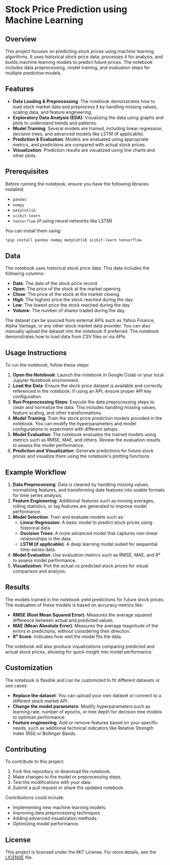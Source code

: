 # Stock Price Prediction using Machine Learning

## Overview

This project focuses on predicting stock prices using machine learning algorithms. It uses historical stock price data, processes it for analysis, and builds machine learning models to predict future prices. The notebook includes data preprocessing, model training, and evaluation steps for multiple predictive models.

## Features

- **Data Loading & Preprocessing**: The notebook demonstrates how to load stock market data and preprocess it by handling missing values, scaling data, and feature engineering.
- **Exploratory Data Analysis (EDA)**: Visualizing the data using graphs and plots to understand trends and patterns.
- **Model Training**: Several models are trained, including linear regression, decision trees, and advanced models like LSTM (if applicable).
- **Prediction & Evaluation**: Models are evaluated using appropriate metrics, and predictions are compared with actual stock prices.
- **Visualization**: Prediction results are visualized using line charts and other plots.

## Prerequisites

Before running the notebook, ensure you have the following libraries installed:
- `pandas`
- `numpy`
- `matplotlib`
- `scikit-learn`
- `tensorflow` (if using neural networks like LSTM)

You can install them using:
```bash
!pip install pandas numpy matplotlib scikit-learn tensorflow
```


## Data

The notebook uses historical stock price data. This data includes the following columns:

- **Date**: The date of the stock price record.
- **Open**: The price of the stock at the market opening.
- **Close**: The price of the stock at the market closing.
- **High**: The highest price the stock reached during the day.
- **Low**: The lowest price the stock reached during the day.
- **Volume**: The number of shares traded during the day.

The dataset can be sourced from external APIs such as Yahoo Finance, Alpha Vantage, or any other stock market data provider. You can also manually upload the dataset into the notebook if preferred. The notebook demonstrates how to load data from CSV files or via APIs.

## Usage Instructions

To run the notebook, follow these steps:

1. **Open the Notebook**: Launch the notebook in Google Colab or your local Jupyter Notebook environment.
2. **Load the Data**: Ensure the stock price dataset is available and correctly referenced in the notebook. If using an API, ensure proper API key configuration.
3. **Run Preprocessing Steps**: Execute the data preprocessing steps to clean and normalize the data. This includes handling missing values, feature scaling, and other transformations.
4. **Model Training**: Train the stock price prediction models provided in the notebook. You can modify the hyperparameters and model configurations to experiment with different setups.
5. **Model Evaluation**: The notebook evaluates the trained models using metrics such as RMSE, MAE, and others. Review the evaluation results to assess the model performance.
6. **Prediction and Visualization**: Generate predictions for future stock prices and visualize them using the notebook's plotting functions.

## Example Workflow

1. **Data Preprocessing**: Data is cleaned by handling missing values, normalizing features, and transforming date features into usable formats for time series analysis.
2. **Feature Engineering**: Additional features such as moving averages, rolling statistics, or lag features are generated to improve model performance.
3. **Model Selection**: Train and evaluate models such as:
   - **Linear Regression**: A basic model to predict stock prices using historical data.
   - **Decision Trees**: A more advanced model that captures non-linear relationships in the data.
   - **LSTM (if applicable)**: A deep learning model suited for sequential time-series data.
4. **Model Evaluation**: Use evaluation metrics such as RMSE, MAE, and R² to assess model performance.
5. **Visualization**: Plot the actual vs predicted stock prices for visual comparison and analysis.

## Results

The models trained in the notebook yield predictions for future stock prices. The evaluation of these models is based on accuracy metrics like:

- **RMSE (Root Mean Squared Error)**: Measures the average squared difference between actual and predicted values.
- **MAE (Mean Absolute Error)**: Measures the average magnitude of the errors in predictions, without considering their direction.
- **R² Score**: Indicates how well the model fits the data.

The notebook will also produce visualizations comparing predicted and actual stock prices, allowing for quick insight into model performance.

## Customization

The notebook is flexible and can be customized to fit different datasets or use cases:

- **Replace the dataset**: You can upload your own dataset or connect to a different stock market API.
- **Change the model parameters**: Modify hyperparameters such as learning rate, number of epochs, or tree depth for decision tree models to optimize performance.
- **Feature engineering**: Add or remove features based on your specific needs, such as additional technical indicators like Relative Strength Index (RSI) or Bollinger Bands.

## Contributing

To contribute to this project:

1. Fork this repository or download the notebook.
2. Make changes to the model or preprocessing steps.
3. Test the modifications with your data.
4. Submit a pull request or share the updated notebook.

Contributions could include:
- Implementing new machine learning models.
- Improving data preprocessing techniques.
- Adding advanced visualization methods.
- Optimizing model performance.

## License

This project is licensed under the MIT License. For more details, see the [LICENSE](LICENSE) file.


